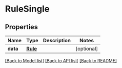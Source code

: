 # RuleSingle

## Properties
Name | Type | Description | Notes
------------ | ------------- | ------------- | -------------
**data** | [**Rule**](Rule.md) |  | [optional] 

[[Back to Model list]](../README.md#documentation-for-models) [[Back to API list]](../README.md#documentation-for-api-endpoints) [[Back to README]](../README.md)


